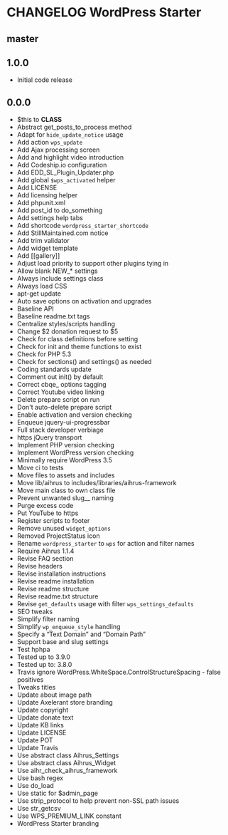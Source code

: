 # CHANGELOG WordPress Starter

## master

## 1.0.0
* Initial code release 

## 0.0.0
* $this to __CLASS__
* Abstract get_posts_to_process method
* Adapt for `hide_update_notice` usage
* Add action `wps_update`
* Add Ajax processing screen
* Add and highlight video introduction
* Add Codeship.io configuration
* Add EDD_SL_Plugin_Updater.php
* Add global `$wps_activated` helper
* Add LICENSE
* Add licensing helper
* Add phpunit.xml
* Add post_id to do_something
* Add settings help tabs
* Add shortcode `wordpress_starter_shortcode`
* Add StillMaintained.com notice
* Add trim validator
* Add widget template
* Add [[gallery]]
* Adjust load priority to support other plugins tying in
* Allow blank NEW_* settings
* Always include settings class
* Always load CSS
* apt-get update
* Auto save options on activation and upgrades
* Baseline API
* Baseline readme.txt tags
* Centralize styles/scripts handling
* Change $2 donation request to $5
* Check for class definitions before setting
* Check for init and theme functions to exist
* Check for PHP 5.3
* Check for sections() and settings() as needed
* Coding standards update
* Comment out init() by default
* Correct cbqe_ options tagging
* Correct Youtube video linking
* Delete prepare script on run
* Don't auto-delete prepare script
* Enable activation and version checking
* Enqueue jquery-ui-progressbar
* Full stack developer verbiage
* https jQuery transport
* Implement PHP version checking
* Implement WordPress version checking
* Minimally require WordPress 3.5
* Move ci to tests
* Move files to assets and includes
* Move lib/aihrus to includes/libraries/aihrus-framework
* Move main class to own class file
* Prevent unwanted slug__ naming
* Purge excess code
* Put YouTube to https
* Register scripts to footer
* Remove unused `widget_options`
* Removed ProjectStatus icon
* Rename `wordpress_starter` to `wps` for action and filter names
* Require Aihrus 1.1.4
* Revise FAQ section
* Revise headers
* Revise installation instructions
* Revise readme installation
* Revise readme structure
* Revise readme.txt structure
* Revise `get_defaults` usage with filter `wps_settings_defaults`
* SEO tweaks
* Simplify filter naming
* Simplify `wp_enqueue_style` handling
* Specify a “Text Domain” and “Domain Path”
* Support base and slug settings
* Test hphpa
* Tested up to 3.9.0
* Tested up to: 3.8.0
* Travis ignore WordPress.WhiteSpace.ControlStructureSpacing - false positives
* Tweaks titles
* Update about image path
* Update Axelerant store branding
* Update copyright
* Update donate text
* Update KB links
* Update LICENSE
* Update POT
* Update Travis
* Use abstract class Aihrus_Settings
* Use abstract class Aihrus_Widget
* Use aihr_check_aihrus_framework
* Use bash regex
* Use do_load
* Use static for $admin_page
* Use strip_protocol to help prevent non-SSL path issues
* Use str_getcsv
* Use WPS_PREMIUM_LINK constant
* WordPress Starter branding